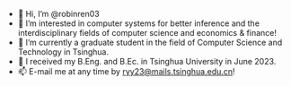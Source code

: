 - 👋 Hi, I’m @robinren03
- 👀 I’m interested in computer systems for better inference and the interdisciplinary fields of computer science and economics & finance!
- 🌱 I’m currently a graduate student in the field of Computer Science and Technology in Tsinghua.
- 💞️ I received my B.Eng. and B.Ec. in Tsinghua University in June 2023.
- 📫 E-mail me at any time by ryy23@mails.tsinghua.edu.cn!
